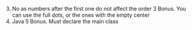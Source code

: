 3. No as numbers after the first one do not affect the order
3 Bonus. You can use the full dots, or the ones with the empty center
5. Java
5 Bonus. Must declare the main class
